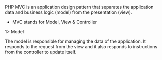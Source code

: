 PHP MVC is an application design pattern that separates the application data and business logic (model) from the presentation (view).


* MVC stands for Model, View & Controller


1> Model


The model is responsible for managing the data of the application. It responds to the request from the view and it also responds to instructions from the controller to update itself.
